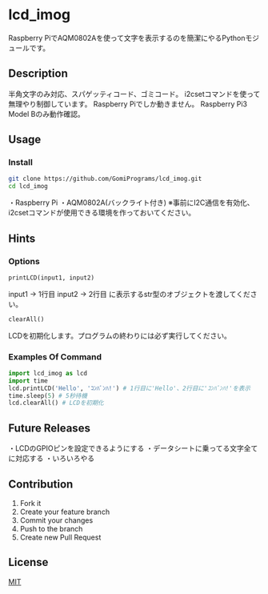 # lcd_imog
Raspberry PiでAQM0802Aを使って文字を表示するのを簡潔にやるPythonモジュールです。

## Description
半角文字のみ対応、スパゲッティコード、ゴミコード。
i2csetコマンドを使って無理やり制御しています。
Raspberry Piでしか動きません。
Raspberry Pi3 Model Bのみ動作確認。

## Usage
### Install
```sh
git clone https://github.com/GomiPrograms/lcd_imog.git
cd lcd_imog
```
・Raspberry Pi
・AQM0802A(バックライト付き)
※事前にI2C通信を有効化、i2csetコマンドが使用できる環境を作っておいてください。

## Hints
### Options
```Python
printLCD(input1, input2)
```
input1 -> 1行目
input2 -> 2行目
に表示するstr型のオブジェクトを渡してください。

```Python
clearAll()
```
LCDを初期化します。プログラムの終わりには必ず実行してください。

### Examples Of Command
```Python
import lcd_imog as lcd
import time 
lcd.printLCD('Hello', 'ｺﾝﾊﾞﾝﾊ!') # 1行目に'Hello'、2行目に'ｺﾝﾊﾞﾝﾊ!'を表示
time.sleep(5) # 5秒待機
lcd.clearAll() # LCDを初期化
```

## Future Releases
・LCDのGPIOピンを設定できるようにする
・データシートに乗ってる文字全てに対応する
・いろいろやる

## Contribution
1. Fork it  
2. Create your feature branch  
3. Commit your changes  
4. Push to the branch  
5. Create new Pull Request

## License
[MIT](LICENSE)
